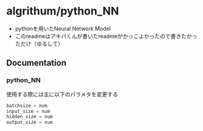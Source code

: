 # algrithum/python_NN
- pythonを用いたNeural Network Model
- このreadmeはアキバくんが書いたreadmeがかっこよかったので書きたかっただけ（ゆるして）

## Documentation
### python_NN
使用する際には主に以下のパラメタを変更する
```python
batchsize = num
input_size = num
hidden_size = num
output_size = num
```

